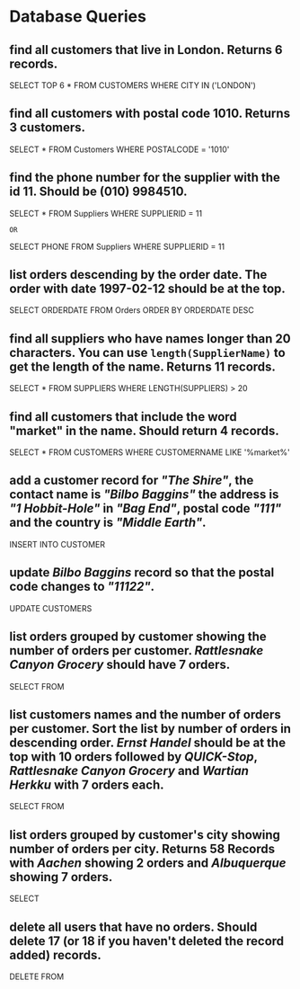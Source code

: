# Database Queries

## find all customers that live in London. Returns 6 records.
SELECT TOP 6 * FROM CUSTOMERS
WHERE CITY IN ('LONDON')


## find all customers with postal code 1010. Returns 3 customers.
SELECT * FROM Customers
WHERE POSTALCODE = '1010'

## find the phone number for the supplier with the id 11. Should be (010) 9984510.
SELECT * FROM Suppliers
WHERE SUPPLIERID = 11
    
    OR

SELECT PHONE FROM Suppliers
WHERE SUPPLIERID = 11

## list orders descending by the order date. The order with date 1997-02-12 should be at the top.
SELECT ORDERDATE FROM Orders
ORDER BY ORDERDATE DESC

## find all suppliers who have names longer than 20 characters. You can use `length(SupplierName)` to get the length of the name. Returns 11 records.

SELECT * FROM SUPPLIERS
WHERE LENGTH(SUPPLIERS) > 20

## find all customers that include the word "market" in the name. Should return 4 records.
SELECT * FROM CUSTOMERS
WHERE CUSTOMERNAME LIKE '%market%'

## add a customer record for _"The Shire"_, the contact name is _"Bilbo Baggins"_ the address is _"1 Hobbit-Hole"_ in _"Bag End"_, postal code _"111"_ and the country is _"Middle Earth"_.
INSERT INTO CUSTOMER

<!-- NOT WORKING YET :INSERT INTO customers (contactName = "Bilbo Baggins", address = "1 Hobbit-Hole in", postalcode = "111", country = "midle earth")  -->

## update _Bilbo Baggins_ record so that the postal code changes to _"11122"_.
UPDATE CUSTOMERS

## list orders grouped by customer showing the number of orders per customer. _Rattlesnake Canyon Grocery_ should have 7 orders.
SELECT FROM 

## list customers names and the number of orders per customer. Sort the list by number of orders in descending order. _Ernst Handel_ should be at the top with 10 orders followed by _QUICK-Stop_, _Rattlesnake Canyon Grocery_ and _Wartian Herkku_ with 7 orders each.
SELECT FROM 

## list orders grouped by customer's city showing number of orders per city. Returns 58 Records with _Aachen_ showing 2 orders and _Albuquerque_ showing 7 orders.
SELECT 

## delete all users that have no orders. Should delete 17 (or 18 if you haven't deleted the record added) records.
DELETE FROM